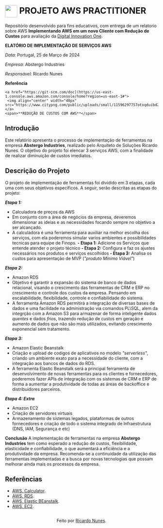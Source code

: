 <h1>
    <a href="https://www.dio.me/">
     <img align="center" width="40px" src="https://hermes.digitalinnovation.one/assets/diome/logo-minimized.png"></a>
    <span>PROJETO AWS PRACTITIONER</span>
</h1>

Repositório desenvolvido para fins educativos, com entrega de um relatorio sobre AWS **Implementando AWS em um novo Cliente com Redução de Custos** para avaliação da [Digital Innovation One](https://www.dio.me/).

**ELATÓRIO DE IMPLEMENTAÇÃO DE SERVIÇOS AWS**

*Data:* Portugal, 25 de Março de 2024

*Empresa:* Abstergo Industries 

*Responsável:* Ricardo Nunes

**Referência**

    <a href="https://git-scm.com/doc](https://us-east-1.console.aws.amazon.com/console/home?region=us-east-1#">
     <img align="center" width="40px" src="https://www.citypng.com/public/uploads/small/11596297757otxqduibd2cfaqftg7mqfiqel66qry89yvhvcp3icjnyl7ocparxrwvzwtey834bo8e3jba3qqouuznollkfkjlx2ozluwv9rmvi.png"></a>
    <span>**REDUÇÃO DE CUSTOS COM AWS**</span>

## Introdução
Este relatório apresenta o processo de implementação de ferramentas na empresa **Abstergo Industries**, realizado pelo Arquiteto de Soluções Ricardo Nunes. O objetivo do projeto foi elencar 3 serviços AWS, com a finalidade de realizar diminuição de custos imediatos.

## Descrição do Projeto
O projeto de implementação de ferramentas foi dividido em 3 etapas, cada uma com seus objetivos específicos. A seguir, serão descritas as etapas do projeto:

***Etapa 1:***
- Calculadora de preços da AWS
- Em conjunto com a área de negócios da empresa, deveremos dimensionar as ideias e as necessidades focando sempre no objetivo a ser alcançado.
- A calculadora é uma ferramenta para auxiliar na melhor escolha dos serviços, com ela poderemos simular varios ambientes e possibilidades tecnicas para equipe de Finops.
    **- Etapa 1:** Adicione os Serviços que entende atender o projeto técnico
    **- Etapa 2:** Configura e faz os ajustes necessários nos produtos e serviços escolhidos
    **- Etapa 3:** Analisa os custos para apresentação de MVP (*"produto Mínimo Viável"*)

***Etapa 2:***
- Amazon RDS
- Objetivo é garantir a expansão do sistema de banco de dados relacional, visando o crescimento das ferramentas de CRM e ERP no crescimento e controle dos custos da empresa. Pensando em escalabilidade, flexibilidade, controle e confiabilidade do sistema.
- A ferramenta Amazon RDS permitirá a integração de diversas bases de dados e uma facilidade na administração via comandos PL\SQL, alem da integrção com a Amazon S3 para armazenar de forma inteligente dados *quentes* e dados *frios*, trazendo redução de custos em geração e aumento de dados que não são mais utilizados, evitando crescimento exponencial sem tratamento.

***Etapa 3:***
- Amazon Elastic Beanstalk
- Criação e upload de codigos de aplicativos no modelo *"serverless"*, criando um ambiente exato para a necessidade do cliente, com a integração aos bancos de dados do RDS.
- A ferramenta Elastic Beanstalk será a principal ferramenta de desenvolvimento de novas ferramentas para os clientes e fornecedores, poderemos fazer APIs de integração com os sistemas de CRM e ERP de forma a aumentar a produtividade de todas as áreas de backoffice e distribuidores parceiros.

***Etapa 4: Extra***
- Amazon EC2
- Criação de servidores virtuais
- Armazenamento de sistemas legados, plataformas de outros fornecedores e criação de todo o sistema integrado de Infraestrutura (DNS, IAM, Segurança e etc)

**Conclusão**
A implementação de ferramentas na empresa **Abstergo Industries** tem como esperado a redução de custos, flexibilidade, elasticidade e confiabilidade, o que aumentará a eficiência e a produtividade da empresa. Recomenda-se a continuidade da utilização das ferramentas implementadas e a busca por novas tecnologias que possam melhorar ainda mais os processos da empresa.

## Referências
- [AWS. Calculator](https://calculator.aws/#/).
- [AWS. RDS](https://us-east-1.console.aws.amazon.com/rds/home?region=us-east-1).
- [AWS. Elastic BEanstalk](https://us-east-1.console.aws.amazon.com/elasticbeanstalk/home?region=us-east-1#/welcome).
- [AWS. EC2](https://us-east-1.console.aws.amazon.com/ec2/home?region=us-east-1#Home:).

##
<div align="center">Feito por <a href="https://github.com/ricardonunesoficial">Ricardo Nunes</a>.</div>




